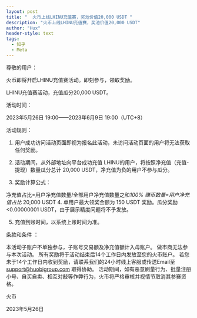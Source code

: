 ```yaml
---
layout: post
title: "  火币上线LHINU充值赛，奖池价值20,000 USDT "
description: "火币上线LHINU充值赛，奖池价值20,000 USDT"
author: "Hux"
header-style: text
tags:
  - 知乎
  - Meta
---
```


尊敬的用户：

火币即将开启LHINU充值赛活动。即刻参与，领取奖励。

LHINU充值赛活动，充值瓜分20,000 USDT。



活动时间：

2023年5月26日 19:00——2023年6月9日 19:00（UTC+8）

 

活动规则：

1. 用户成功访问活动页面即视为报名此活动，未访问活动页面的用户将无法获取任何奖励。

2. 活动期间，从外部地址向平台成功充值 LHINU的用户，将按照净充值（充值-提现）数量瓜分总计 20,000 USDT，净充值为负的用户不参与瓜分。

3. 奖励计算公式：

净充值占比=用户净充值数量/全部用户净充值数量之和*100%
赚币数量=用户净充值占比* 20,000 USDT
4. 单用户最大领奖金额为 150 USDT 奖励。瓜分奖励<0.00000001 USDT，由于展示精度问题将不予发放。

5. 充值到账时间，以系统上账时间为准。

 

条款和条件 ：

本活动子账户不单独参与，子账号交易额及净充值额计入母账户。
做市商无法参与本次活动。
所有奖励将于活动结束后14个工作日内发放至您的火币账户。 若您未于14个工作日内收到奖励，请联系我们的24小时线上客服或传送Email至 support@huobigroup.com 取得协助。
活动期间，如有恶意刷量行为、批量注册小号、自买自卖、相互对敲等作弊行为，火币将严格审核并视情节取消其参赛资格。
 

火币

2023年5月26日
